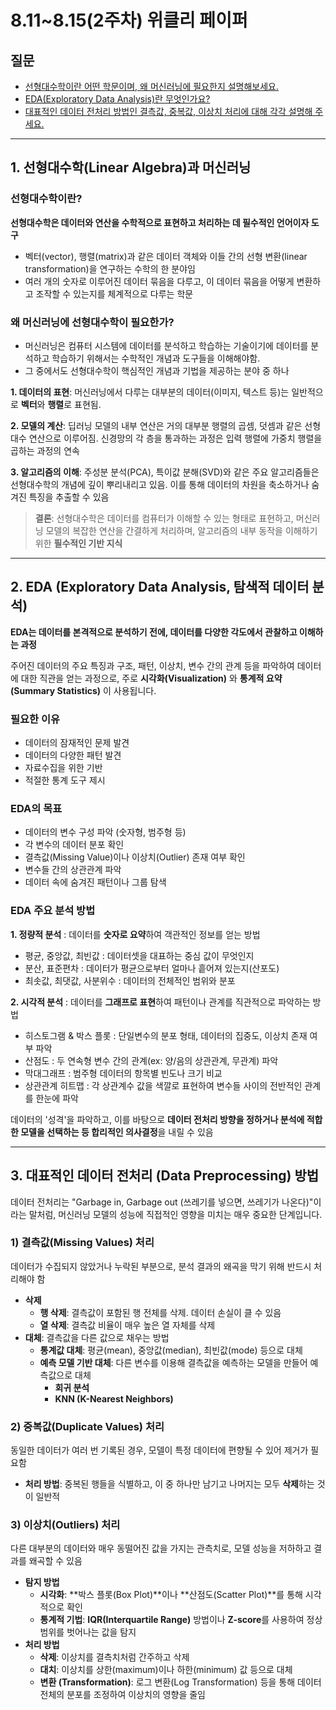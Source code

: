 # **8.11~8.15(2주차) 위클리 페이퍼**

## 질문
- [선형대수학이란 어떤 학문이며, 왜 머신러닝에 필요한지 설명해보세요.](#1-선형대수학linear-algebra과-머신러닝)
- [EDA(Exploratory Data Analysis)란 무엇인가요?](#2-eda-exploratory-data-analysis-탐색적-데이터-분석)
- [대표적인 데이터 전처리 방법인 결측값, 중복값, 이상치 처리에 대해 각각 설명해 주세요.](#3-대표적인-데이터-전처리-data-preprocessing-방법)

---
## 1. 선형대수학(Linear Algebra)과 머신러닝

### 선형대수학이란?

**선형대수학은 데이터와 연산을 수학적으로 표현하고 처리하는 데 필수적인 언어이자 도구**
- 벡터(vector), 행렬(matrix)과 같은 데이터 객체와 이들 간의 선형 변환(linear transformation)을 연구하는 수학의 한 분야임
- 여러 개의 숫자로 이루어진 데이터 묶음을 다루고, 이 데이터 묶음을 어떻게 변환하고 조작할 수 있는지를 체계적으로 다루는 학문

### 왜 머신러닝에 선형대수학이 필요한가?

- 머신러닝은 컴퓨터 시스템에 데이터를 분석하고 학습하는 기술이기에 데이터를 분석하고 학습하기 위해서는 수학적인 개념과 도구들을 이해해야함.
- 그 중에서도 선형대수학이 핵심적인 개념과 기법을 제공하는 분야 중 하나

**1. 데이터의 표현**: 머신러닝에서 다루는 대부분의 데이터(이미지, 텍스트 등)는 일반적으로 **벡터**와 **행렬**로 표현됨. 

**2. 모델의 계산**: 딥러닝 모델의 내부 연산은 거의 대부분 행렬의 곱셈, 덧셈과 같은 선형대수 연산으로 이루어짐. 신경망의 각 층을 통과하는 과정은 입력 행렬에 가중치 행렬을 곱하는 과정의 연속

**3. 알고리즘의 이해**: 주성분 분석(PCA), 특이값 분해(SVD)와 같은 주요 알고리즘들은 선형대수학의 개념에 깊이 뿌리내리고 있음. 이를 통해 데이터의 차원을 축소하거나 숨겨진 특징을 추출할 수 있음

> **결론**: 선형대수학은 데이터를 컴퓨터가 이해할 수 있는 형태로 표현하고, 머신러닝 모델의 복잡한 연산을 간결하게 처리하며, 알고리즘의 내부 동작을 이해하기 위한 **필수적인 기반 지식**

---

## 2. EDA (Exploratory Data Analysis, 탐색적 데이터 분석) 

**EDA는 데이터를 본격적으로 분석하기 전에, 데이터를 다양한 각도에서 관찰하고 이해하는 과정**

주어진 데이터의 주요 특징과 구조, 패턴, 이상치, 변수 간의 관계 등을 파악하여 데이터에 대한 직관을 얻는 과정으로, 주로 **시각화(Visualization)** 와 **통계적 요약(Summary Statistics)** 이 사용됩니다.


### 필요한 이유

* 데이터의 잠재적인 문제 발견
* 데이터의 다양한 패턴 발견
* 자료수집을 위한 기반
* 적절한 통계 도구 제시

### EDA의 목표

* 데이터의 변수 구성 파악 (숫자형, 범주형 등)
* 각 변수의 데이터 분포 확인
* 결측값(Missing Value)이나 이상치(Outlier) 존재 여부 확인
* 변수들 간의 상관관계 파악
* 데이터 속에 숨겨진 패턴이나 그룹 탐색

### EDA 주요 분석 방법

**1. 정량적 분석** : 데이터를 **숫자로 요약**하여 객관적인 정보를 얻는 방법
- 평균, 중앙값, 최빈값 : 데이터셋을 대표하는 중심 값이 무엇인지
- 분산, 표준편차 : 데이터가 평균으로부터 얼마나 흩어져 있는지(산포도)
- 최솟값, 최댓값, 사분위수 : 데이터의 전체적인 범위와 분포
  
**2. 시각적 분석** : 데이터를 **그래프로 표현**하여 패턴이나 관계를 직관적으로 파악하는 방법
- 히스토그램 & 박스 플롯 : 단일변수의 분포 형태, 데이터의 집중도, 이상치 존재 여부 파악
- 산점도 : 두 연속형 변수 간의 관계(ex: 양/음의 상관관계, 무관계) 파악
- 막대그래프 : 범주형 데이터의 항목별 빈도나 크기 비교
- 상관관계 히트맵 : 각 상관계수 값을 색깔로 표현하여 변수들 사이의 전반적인 관계를 한눈에 파악

데이터의 '성격'을 파악하고, 이를 바탕으로 **데이터 전처리 방향을 정하거나 분석에 적합한 모델을 선택하는 등 합리적인 의사결정**을 내릴 수 있음

---

## 3. 대표적인 데이터 전처리 (Data Preprocessing) 방법

데이터 전처리는 "Garbage in, Garbage out (쓰레기를 넣으면, 쓰레기가 나온다)"이라는 말처럼, 머신러닝 모델의 성능에 직접적인 영향을 미치는 매우 중요한 단계입니다.

### 1) 결측값(Missing Values) 처리

데이터가 수집되지 않았거나 누락된 부분으로, 분석 결과의 왜곡을 막기 위해 반드시 처리해야 함

* **삭제**
    * **행 삭제**: 결측값이 포함된 행 전체를 삭제. 데이터 손실이 클 수 있음
    * **열 삭제**: 결측값 비율이 매우 높은 열 자체를 삭제
* **대체**: 결측값을 다른 값으로 채우는 방법
    * **통계값 대체**: 평균(mean), 중앙값(median), 최빈값(mode) 등으로 대체
    * **예측 모델 기반 대체**: 다른 변수를 이용해 결측값을 예측하는 모델을 만들어 예측값으로 대체
      * **회귀 분석**
      * **KNN (K-Nearest Neighbors)**  

### 2) 중복값(Duplicate Values) 처리

동일한 데이터가 여러 번 기록된 경우, 모델이 특정 데이터에 편향될 수 있어 제거가 필요함

* **처리 방법**: 중복된 행들을 식별하고, 이 중 하나만 남기고 나머지는 모두 **삭제**하는 것이 일반적

### 3) 이상치(Outliers) 처리

다른 대부분의 데이터와 매우 동떨어진 값을 가지는 관측치로, 모델 성능을 저하하고 결과를 왜곡할 수 있음

* **탐지 방법**
    * **시각화**: **박스 플롯(Box Plot)**이나 **산점도(Scatter Plot)**를 통해 시각적으로 확인
    * **통계적 기법**: **IQR(Interquartile Range)** 방법이나 **Z-score**를 사용하여 정상 범위를 벗어나는 값을 탐지
* **처리 방법**
    * **삭제**: 이상치를 결측치처럼 간주하고 삭제
    * **대치**: 이상치를 상한(maximum)이나 하한(minimum) 값 등으로 대체
    * **변환 (Transformation)**: 로그 변환(Log Transformation) 등을 통해 데이터 전체의 분포를 조정하여 이상치의 영향을 줄임

